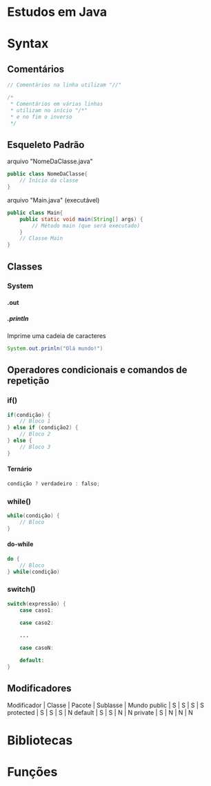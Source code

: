 # <b>Estudos em Java</b>

# <b>Syntax</b>

## <b>Comentários</b>

```java
// Comentários na linha utilizam "//"

/*
 * Comentários em várias linhas
 * utilizam no início "/*"
 * e no fim o inverso
 */
```

## <b>Esqueleto Padrão</b>

arquivo "NomeDaClasse.java"

```java
public class NomeDaClasse{
    // Início da classe
}
```

arquivo "Main.java" (executável)

```java
public class Main{
    public static void main(String[] args) {
        // Método main (que será executado)
    }
    // Classe Main
}
```

## <b>Classes</b>

### <b>System</b>

#### <b>.out</b>

##### <b>.println</b>
Imprime uma cadeia de caracteres
```java
System.out.prinln("Olá mundo!")
```

## <b>Operadores condicionais e comandos de repetição</b>

### <b>if()</b>
```java
if(condição) {
    // Bloco 1
} else if (condição2) {
    // Bloco 2
} else {
    // Bloco 3
}
```

#### <b>Ternário</b>

```java
condição ? verdadeiro : falso;
```

### <b>while()</b>
```java
while(condição) {
    // Bloco
}
```

#### <b>do-while</b>
```java
do {
    // Bloco
} while(condição)
```

### <b>switch()</b>
```java
switch(expressão) {
    case caso1:
    
    case caso2:

    ...

    case casoN:

    default:
}
```

## <b>Modificadores</b>

Modificador | Classe | Pacote | Sublasse | Mundo
public | S | S | S | S
protected | S | S | S | N
default | S | S | N | N
private | S | N | N | N

# <b>Bibliotecas</b>

# <b>Funções</b>
